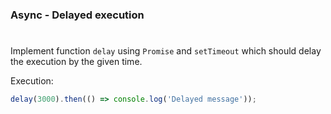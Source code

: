 ### Async - Delayed execution

#

Implement function `delay` using `Promise` and `setTimeout` which should delay the execution by the given time.

Execution:

```javascript
delay(3000).then(() => console.log('Delayed message'));
```
